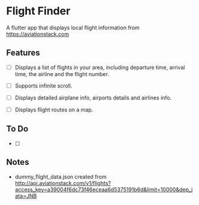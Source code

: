 # Flight Finder

A flutter app that displays local flight information from https://aviationstack.com
## Features

- [ ] Displays a list of flights in your area, including departure time, arrival time, the airline and the flight number.

- [ ] Supports infinite scroll.

- [ ] Displays detailed airplane info, airports details and airlines info.

- [ ] Displays flight routes on a map.
## To Do

- [ ] 

## Notes

- dummy_flight_data.json created from http://api.aviationstack.com/v1/flights?access_key=a39004f6dc73f46eceaa6d5375191b6d&limit=10000&dep_iata=JNB